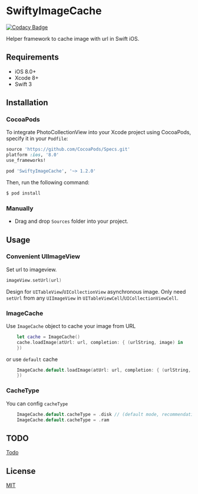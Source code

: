 # SwiftyImageCache

[![Codacy Badge](https://api.codacy.com/project/badge/Grade/7efc2255a0924d64a45f5a4dabaedcd9)](https://www.codacy.com/app/noblakit01/SwiftyImageCache?utm_source=github.com&utm_medium=referral&utm_content=noblakit01/SwiftyImageCache&utm_campaign=badger)

Helper framework to cache image with url in Swift iOS.

## Requirements

* iOS 8.0+
* Xcode 8+
* Swift 3

## Installation

### CocoaPods

To integrate PhotoCollectionView into your Xcode project using CocoaPods, specify it in your `Podfile`:

```ruby
source 'https://github.com/CocoaPods/Specs.git'
platform :ios, '8.0'
use_frameworks!

pod 'SwiftyImageCache', '~> 1.2.0'
```

Then, run the following command:

```bash
$ pod install
```

### Manually
- Drag and drop `Sources` folder into your project.

## Usage

### Convenient UIImageView
Set url to imageview. 
```swift
imageView.setUrl(url)
```
Design for `UITableView`/`UICollectionView` asynchronous image. Only need `setUrl` from any `UIImageView` in `UITableViewCell`/`UICollectionViewCell`.

### ImageCache
Use `ImageCache` object to cache your image from URL

```swift
	let cache = ImageCache()
	cache.loadImage(atUrl: url, completion: { (urlString, image) in
	})
```
or use `default` cache
```swift
	ImageCache.default.loadImage(atUrl: url, completion: { (urlString, image) in
	})
```
### CacheType
You can config `cacheType` 
```swift
	ImageCache.default.cacheType = .disk // (default mode, recommendation)
	ImageCache.default.cacheType = .ram
```

## TODO
[Todo](https://github.com/noblakit01/SwiftyImageCache/blob/master/TODO.md)

## License
[MIT](http://thi.mit-license.org/)
